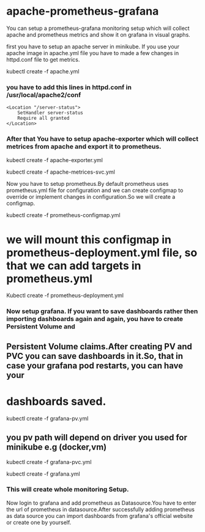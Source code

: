 # apache-prometheus-grafana

You can setup a prometheus-grafana monitoring setup which will collect apache and prometheus metrics and show it on grafana in visual graphs.

first you have to setup an apache server in minikube. If you use your apache image in apache.yml file you have to made a few changes in httpd.conf
file to get metrics.

kubectl create -f apache.yml         

### you have to add this lines in httpd.conf in /usr/local/apache2/conf ###

    <Location "/server-status">
        SetHandler server-status 
        Require all granted 
    </Location> 

### After that You have to setup apache-exporter which will collect metrices from apache and export it to prometheus. ###

kubectl create -f apache-exporter.yml

kubectl create -f apache-metrices-svc.yml

Now you have to setup prometheus.By default prometheus uses prometheus.yml file for configuration and we can create configmap to override
or implement changes in configuration.So we will create a configmap.

kubectl create -f prometheus-configmap.yml
# we will mount this configmap in prometheus-deployment.yml file, so that we can add targets in prometheus.yml 


Kubectl create -f prometheus-deployment.yml 

### Now setup grafana. If you want to save dashboards rather then importing dashboards again and again, you have to create Persistent Volume and 
## Persistent Volume claims.After creating PV and PVC you can save dashboards in it.So, that in case your grafana pod restarts, you can have your 
# dashboards saved.

kubectl create -f grafana-pv.yml                         
## you pv path will depend on driver you used for minikube e.g (docker,vm) ##

kubectl create -f grafana-pvc.yml

kubectl create -f grafana.yml

### This will create whole monitoring Setup. ###

Now login to grafana and add prometheus as Datasource.You have to enter the url of prometheus in datasource.After successfully adding prometheus as 
data source you can import dashboards from grafana's official website or create one by yourself.
